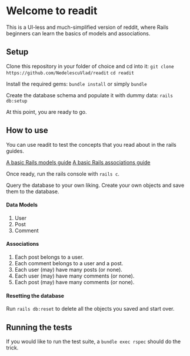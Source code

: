# Welcome to readit
This is a UI-less and much-simplified version of reddit, where Rails beginners can learn the basics of models and associations.

## Setup
Clone this repository in your folder of choice and cd into it: 
`git clone https://github.com/NedelescuVlad/readit`
`cd readit`

Install the required gems:
`bundle install` or simply `bundle`

Create the database schema and populate it with dummy data:
`rails db:setup`

At this point, you are ready to go.

## How to use
You can use readit to test the concepts that you read about in the rails guides. 

[A basic Rails models guide](http://guides.rubyonrails.org/active_model_basics.html)
[A basic Rails associations guide](http://guides.rubyonrails.org/association_basics.html)

Once ready, run the rails console with `rails c`. 

Query the database to your own liking.
Create your own objects and save them to the database.

#### Data Models 
1. User
2. Post
3. Comment

#### Associations 
1. Each post belongs to a user. 
2. Each comment belongs to a user and a post.
3. Each user (may) have many posts (or none).
4. Each user (may) have many comments (or none).
5. Each post (may) have many comments (or none).

#### Resetting the database
Run `rails db:reset` to delete all the objects you saved and start over.

## Running the tests
If you would like to run the test suite, a `bundle exec rspec` should do the trick.
